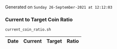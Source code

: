 Generated on `Sunday 26-September-2021 at 12:12:03`

### Current to Target Coin Ratio
`current_coin_ratio.sh`

Date|Current|Target|Ratio
---|---|---|---
